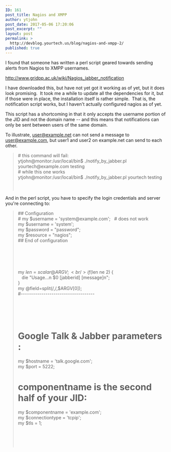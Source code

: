 ```yaml
---
ID: 161
post_title: Nagios and XMPP
author: ytjohn
post_date: 2017-05-06 17:20:06
post_excerpt: ""
layout: post
permalink: >
  http://devblog.yourtech.us/blog/nagios-and-xmpp-2/
published: true
---
```

I found that someone has written a perl script geared towards sending
alerts from Nagios to XMPP usernames.

http://www.gridpp.ac.uk/wiki/Nagios_jabber_notification

I have downloaded this, but have not yet got it working as of yet, but
it does look promising.  It took me a while to update all the
dependencies for it, but if those were in place, the installation itself
is rather simple.  That is, the notification script works, but I haven't
actually configured nagios as of yet.

This script has a shortcoming in that it only accepts the username
portion of the JID and not the domain name -- and this means that
notifications can only be sent between users of the same domain.

To illustrate, user@example.net can not send a message to
user@example.com, but user1 and user2 on example.net can send to each
other.

<blockquote>
# this command will fail:<br />
ytjohn@monitor:/usr/local/bin$ ./notify_by_jabber.pl
yourtech@example.com testing  <br />
# while this one works<br />
ytjohn@monitor:/usr/local/bin$ ./notify_by_jabber.pl yourtech
testing</br></br></br>
</blockquote>

And in the perl script, you have to specify the login credentials and
server you're connecting to:

<blockquote>
## Configuration<br />
# my $username = 'system@example.com';   # does not work<br />
my $username = 'system';<br />
my $password = "password";<br />
my $resource = "nagios";<br />
## End of configuration  </br></br></br></br></br>

my $len = scalar @ARGV;<br />
if ($len ne 2) {<br />
   die "Usage...n $0 [jabberid] [message]n";<br />
}<br />
my @field=split(/,/,$ARGV[0]);<br />
#------------------------------------  </br></br></br></br></br>

# Google Talk &amp; Jabber parameters :  

my $hostname = 'talk.google.com';<br />
my $port = 5222;<br />
# componentname is the second half of your JID:<br />
my $componentname = 'example.com';<br />
my $connectiontype = 'tcpip';<br />
my $tls = 1;</br></br></br></br></br>
</blockquote>